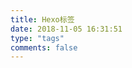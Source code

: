 ```yaml
---
title: Hexo标签
date: 2018-11-05 16:31:51
type: "tags"
comments: false
---
```

<!-- tag_map:
	react-native:react-native
	linux:linux
	ubuntu:ubuntu
	vim:vim
	tmux:tmux
	hexo:hexo
	yolo:yolo
	opencv:opencv
	computer vision:computer-vision -->
